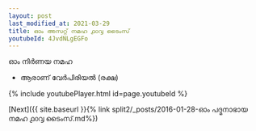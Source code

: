 ```yaml
---
layout: post
last_modified_at: 2021-03-29
title: ഓം അസറ്റ് നമഹ ൧൦൮ ടൈംസ്
youtubeId: 4JvdNLgEGFo
---
```

 
 
 ഓം നിർണയ നമഹ 
 
 -  ആരാണ് വേർപിരിയൽ (രക്ഷ) 
 
  
 
  
 
 
 
 
 
 


{% include youtubePlayer.html id=page.youtubeId %}
 
[Next]({{ site.baseurl }}{% link  split2/_posts/2016-01-28-ഓം പദ്മനാഭായ നമഹ ൧൦൮ ടൈംസ്.md%})
 

